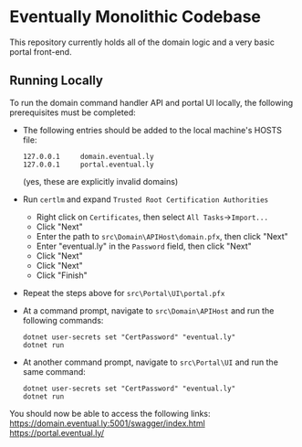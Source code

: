 # Eventually Monolithic Codebase

This repository currently holds all of the domain logic and a very basic portal front-end.

## Running Locally

To run the domain command handler API and portal UI locally, the following prerequisites must be completed:
* The following entries should be added to the local machine's HOSTS file:
  ```
  127.0.0.1     domain.eventual.ly
  127.0.0.1     portal.eventual.ly
  ```
  (yes, these are explicitly invalid domains)
* Run `certlm` and expand `Trusted Root Certification Authorities`
  * Right click on `Certificates`, then select `All Tasks`->`Import...`
  * Click "Next"  
  * Enter the path to `src\Domain\APIHost\domain.pfx`, then click "Next"
  * Enter "eventual.ly" in the `Password` field, then click "Next"
  * Click "Next"
  * Click "Next"
  * Click "Finish"
* Repeat the steps above for `src\Portal\UI\portal.pfx`
  
* At a command prompt, navigate to `src\Domain\APIHost` and run the following commands:
  ```
  dotnet user-secrets set "CertPassword" "eventual.ly"
  dotnet run
  ```
* At another command prompt, navigate to `src\Portal\UI` and run the same command:
  ```
  dotnet user-secrets set "CertPassword" "eventual.ly"
  dotnet run
  ```
 
You should now be able to access the following links:
https://domain.eventual.ly:5001/swagger/index.html
https://portal.eventual.ly/
